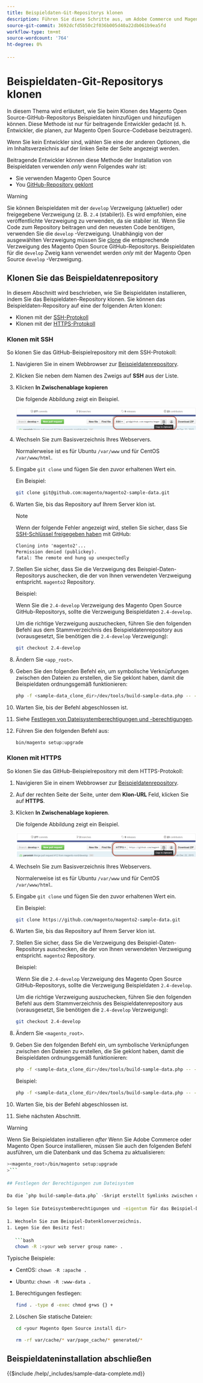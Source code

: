 ```yaml
---
title: Beispieldaten-Git-Repositorys klonen
description: Führen Sie diese Schritte aus, um Adobe Commerce und Magento Open Source-Beispieldaten zu installieren, indem Sie Git-Repositorys klonen.
source-git-commit: 3692dcfd5b50c2f036b005d40a22db061b9ea5fd
workflow-type: tm+mt
source-wordcount: '764'
ht-degree: 0%

---
```



# Beispieldaten-Git-Repositorys klonen

In diesem Thema wird erläutert, wie Sie beim Klonen des Magento Open Source-GitHub-Repositorys Beispieldaten hinzufügen und hinzufügen können. Diese Methode ist nur für beitragende Entwickler gedacht (d. h. Entwickler, die planen, zur Magento Open Source-Codebase beizutragen).

Wenn Sie kein Entwickler sind, wählen Sie eine der anderen Optionen, die im Inhaltsverzeichnis auf der linken Seite der Seite angezeigt werden.

Beitragende Entwickler können diese Methode der Installation von Beispieldaten verwenden *only* wenn Folgendes wahr ist:

* Sie verwenden Magento Open Source
* You [GitHub-Repository geklont](https://developer.adobe.com/commerce/contributor/guides/install/clone-repository/)

>[!WARNING]
>
>Sie können Beispieldaten mit der `develop` Verzweigung (aktueller) oder freigegebene Verzweigung (z. B. `2.4` (stabiler)). Es wird empfohlen, eine veröffentlichte Verzweigung zu verwenden, da sie stabiler ist. Wenn Sie Code zum Repository beitragen und den neuesten Code benötigen, verwenden Sie die `develop` -Verzweigung. Unabhängig von der ausgewählten Verzweigung müssen Sie [clone](https://developer.adobe.com/commerce/contributor/guides/install/clone-repository/) die entsprechende Verzweigung des Magento Open Source GitHub-Repositorys. Beispieldaten für die `develop` Zweig kann verwendet werden *only* mit der Magento Open Source `develop` -Verzweigung.

## Klonen Sie das Beispieldatenrepository

In diesem Abschnitt wird beschrieben, wie Sie Beispieldaten installieren, indem Sie das Beispieldaten-Repository klonen. Sie können das Beispieldaten-Repository auf eine der folgenden Arten klonen:

* Klonen mit der [SSH-Protokoll](#clone-with-ssh)
* Klonen mit der [HTTPS-Protokoll](#clone-with-https)

### Klonen mit SSH

So klonen Sie das GitHub-Beispielrepository mit dem SSH-Protokoll:

1. Navigieren Sie in einem Webbrowser zur [Beispieldatenrepository](https://github.com/magento/magento2-sample-data).
1. Klicken Sie neben dem Namen des Zweigs auf **SSH** aus der Liste.
1. Klicken **In Zwischenablage kopieren**

   Die folgende Abbildung zeigt ein Beispiel.

   ![GitHub-Repository mithilfe von SSH klonen](../../assets/installation/install_mage2_clone-ssh.png)

1. Wechseln Sie zum Basisverzeichnis Ihres Webservers.

   Normalerweise ist es für Ubuntu `/var/www` und für CentOS `/var/www/html`.

1. Eingabe `git clone` und fügen Sie den zuvor erhaltenen Wert ein.

   Ein Beispiel:

   ```bash
   git clone git@github.com:magento/magento2-sample-data.git
   ```

1. Warten Sie, bis das Repository auf Ihrem Server klon ist.

   >[!NOTE]
   >
   >Wenn der folgende Fehler angezeigt wird, stellen Sie sicher, dass Sie [SSH-Schlüssel freigegeben haben](https://docs.github.com/articles/generating-ssh-keys/) mit GitHub:<br>

   ```terminal
   Cloning into 'magento2'...
   Permission denied (publickey).
   fatal: The remote end hung up unexpectedly
   ```

1. Stellen Sie sicher, dass Sie die Verzweigung des Beispiel-Daten-Repositorys auschecken, die der von Ihnen verwendeten Verzweigung entspricht. `magento2` Repository.

   Beispiel:

   Wenn Sie die `2.4-develop` Verzweigung des Magento Open Source GitHub-Repositorys, sollte die Verzweigung Beispieldaten `2.4-develop`.

   Um die richtige Verzweigung auszuchecken, führen Sie den folgenden Befehl aus dem Stammverzeichnis des Beispieldatenrepository aus (vorausgesetzt, Sie benötigen die `2.4-develop` Verzweigung):

   ```bash
   git checkout 2.4-develop
   ```

1. Ändern Sie `<app_root>`.
1. Geben Sie den folgenden Befehl ein, um symbolische Verknüpfungen zwischen den Dateien zu erstellen, die Sie geklont haben, damit die Beispieldaten ordnungsgemäß funktionieren:

   ```bash
   php -f <sample-data_clone_dir>/dev/tools/build-sample-data.php -- --ce-source="<path_to_your_magento_instance>"
   ```

1. Warten Sie, bis der Befehl abgeschlossen ist.

1. Siehe [Festlegen von Dateisystemberechtigungen und -berechtigungen](#set-file-system-ownership-and-permissions).

1. Führen Sie den folgenden Befehl aus:

   ```bash
   bin/magento setup:upgrade
   ```

### Klonen mit HTTPS

So klonen Sie das GitHub-Beispielrepository mit dem HTTPS-Protokoll:

1. Navigieren Sie in einem Webbrowser zur [Beispieldatenrepository](https://github.com/magento/magento2-sample-data).
1. Auf der rechten Seite der Seite, unter dem **Klon-URL** Feld, klicken Sie auf **HTTPS**.
1. Klicken **In Zwischenablage kopieren**.

   Die folgende Abbildung zeigt ein Beispiel.

   ![GitHub-Repository mithilfe von HTTPS klonen](../../assets/installation/install_mage2_clone-https.png)

1. Wechseln Sie zum Basisverzeichnis Ihres Webservers.

   Normalerweise ist es für Ubuntu `/var/www` und für CentOS `/var/www/html`.

1. Eingabe `git clone` und fügen Sie den zuvor erhaltenen Wert ein.

   Ein Beispiel:

   ```bash
   git clone https://github.com/magento/magento2-sample-data.git
   ```

1. Warten Sie, bis das Repository auf Ihrem Server klon ist.
1. Stellen Sie sicher, dass Sie die Verzweigung des Beispiel-Daten-Repositorys auschecken, die der von Ihnen verwendeten Verzweigung entspricht. `magento2` Repository.

   Beispiel:

   Wenn Sie die `2.4-develop` Verzweigung des Magento Open Source GitHub-Repositorys, sollte die Verzweigung Beispieldaten `2.4-develop`.

   Um die richtige Verzweigung auszuchecken, führen Sie den folgenden Befehl aus dem Stammverzeichnis des Beispieldatenrepository aus (vorausgesetzt, Sie benötigen die `2.4-develop` Verzweigung):

   ```bash
   git checkout 2.4-develop
   ```

1. Ändern Sie `<magento_root>`.
1. Geben Sie den folgenden Befehl ein, um symbolische Verknüpfungen zwischen den Dateien zu erstellen, die Sie geklont haben, damit die Beispieldaten ordnungsgemäß funktionieren:

   ```bash
   php -f <sample-data_clone_dir>/dev/tools/build-sample-data.php -- --ce-source="<path_to_your_magento_instance>"
   ```

   Beispiel:

   ```bash
   php -f <sample-data_clone_dir>/dev/tools/build-sample-data.php -- --ce-source="/var/www/magento2"
   ```

1. Warten Sie, bis der Befehl abgeschlossen ist.
1. Siehe nächsten Abschnitt.

>[!WARNING]
>
>Wenn Sie Beispieldaten installieren *after* Wenn Sie Adobe Commerce oder Magento Open Source installieren, müssen Sie auch den folgenden Befehl ausführen, um die Datenbank und das Schema zu aktualisieren:
>
>
```bash
><magento_root>/bin/magento setup:upgrade
>```

## Festlegen der Berechtigungen zum Dateisystem

Da die `php build-sample-data.php` -Skript erstellt Symlinks zwischen dem Beispiel-Daten-Repository und Ihrem Magento Open Source-Repository. Sie müssen Dateisystemberechtigungen und -eigentum im Beispiel-Daten-Repository festlegen. Andernfalls treten Fehler beim Zugriff auf die Storefront auf.

So legen Sie Dateisystemberechtigungen und -eigentum für das Beispiel-Daten-Repository fest:

1. Wechseln Sie zum Beispiel-Datenklonverzeichnis.
1. Legen Sie den Besitz fest:

   ```bash
   chown -R :<your web server group name> .
   ```

   Typische Beispiele:

   * CentOS: `chown -R :apache .`

   * Ubuntu: `chown -R :www-data .`

1. Berechtigungen festlegen:

   ```bash
   find . -type d -exec chmod g+ws {} +
   ```

1. Löschen Sie statische Dateien:

   ```bash
   cd <your Magento Open Source install dir>
   ```

   ```bash
   rm -rf var/cache/* var/page_cache/* generated/*
   ```

## Beispieldateninstallation abschließen

{{$include /help/_includes/sample-data-complete.md}}
